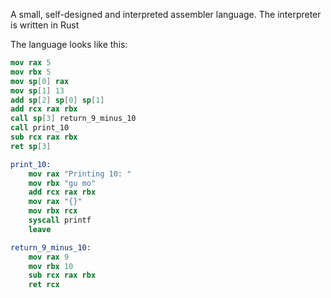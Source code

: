 A small, self-designed and interpreted assembler language. The interpreter is written in Rust

The language looks like this:

```nasm
mov rax 5
mov rbx 5
mov sp[0] rax
mov sp[1] 13
add sp[2] sp[0] sp[1]
add rcx rax rbx
call sp[3] return_9_minus_10
call print_10
sub rcx rax rbx
ret sp[3]

print_10:
    mov rax "Printing 10: "
    mov rbx "gu mo"
    add rcx rax rbx
    mov rax "{}"
    mov rbx rcx
    syscall printf
    leave

return_9_minus_10:
    mov rax 9
    mov rbx 10
    sub rcx rax rbx
    ret rcx
```